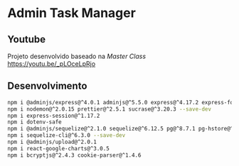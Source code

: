 # Admin Task Manager

## Youtube
Projeto desenvolvido baseado na *Master Class*
https://youtu.be/_pLOceLpRjo

## Desenvolvimento

```bash
npm i @adminjs/express@^4.0.1 adminjs@^5.5.0 express@^4.17.2 express-formidable@^1.2.0 tslib@^2.3.1
npm i nodemon@^2.0.15 prettier@^2.5.1 sucrase@^3.20.3 --save-dev
npm i express-session@^1.17.2
npm i dotenv-safe
npm i @adminjs/sequelize@^2.1.0 sequelize@^6.12.5 pg@^8.7.1 pg-hstore@^2.3.4
npm i sequelize-cli@^6.3.0 --save-dev
npm i @adminjs/upload@^2.0.1
npm i react-google-charts@^3.0.5
npm i bcryptjs@^2.4.3 cookie-parser@^1.4.6
```